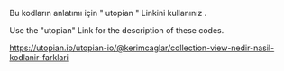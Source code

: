 Bu kodların anlatımı için " utopian " Linkini kullanınız .

Use the "utopian" Link for the description of these codes.

https://utopian.io/utopian-io/@kerimcaglar/collection-view-nedir-nasil-kodlanir-farklari
